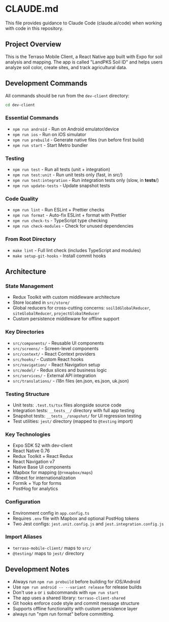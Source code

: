 # CLAUDE.md

This file provides guidance to Claude Code (claude.ai/code) when working with code in this repository.

## Project Overview

This is the Terraso Mobile Client, a React Native app built with Expo for soil analysis and mapping. The app is called "LandPKS Soil ID" and helps users analyze soil color, create sites, and track agricultural data.

## Development Commands

All commands should be run from the `dev-client` directory:

```bash
cd dev-client
```

### Essential Commands
- `npm run android` - Run on Android emulator/device
- `npm run ios` - Run on iOS simulator
- `npm run prebuild` - Generate native files (run before first build)
- `npm run start` - Start Metro bundler

### Testing
- `npm run test` - Run all tests (unit + integration)
- `npm run test:unit` - Run unit tests only (fast, in src/)
- `npm run test:integration` - Run integration tests only (slow, in __tests__/)
- `npm run update-tests` - Update snapshot tests

### Code Quality
- `npm run lint` - Run ESLint + Prettier checks
- `npm run format` - Auto-fix ESLint + format with Prettier
- `npm run check-ts` - TypeScript type checking
- `npm run check-modules` - Check for unused dependencies

### From Root Directory
- `make lint` - Full lint check (includes TypeScript and modules)
- `make setup-git-hooks` - Install commit hooks

## Architecture

### State Management
- Redux Toolkit with custom middleware architecture
- Store located in `src/store/`
- Global reducers for cross-cutting concerns: `soilIdGlobalReducer`, `siteGlobalReducer`, `projectGlobalReducer`
- Custom persistence middleware for offline support

### Key Directories
- `src/components/` - Reusable UI components
- `src/screens/` - Screen-level components
- `src/context/` - React Context providers
- `src/hooks/` - Custom React hooks
- `src/navigation/` - React Navigation setup
- `src/model/` - Redux slices and business logic
- `src/services/` - External API integration
- `src/translations/` - i18n files (en.json, es.json, uk.json)

### Testing Structure
- Unit tests: `.test.ts/tsx` files alongside source code
- Integration tests: `__tests__/` directory with full app testing
- Snapshot tests: `__tests__/snapshot/` for UI regression testing
- Test utilities: `jest/` directory (mapped to `@testing` import)

### Key Technologies
- Expo SDK 52 with dev-client
- React Native 0.76
- Redux Toolkit + React Redux
- React Navigation v7
- Native Base UI components
- Mapbox for mapping (`@rnmapbox/maps`)
- i18next for internationalization
- Formik + Yup for forms
- PostHog for analytics

### Configuration
- Environment config in `app.config.ts`
- Requires `.env` file with Mapbox and optional PostHog tokens
- Two Jest configs: `jest.unit.config.js` and `jest.integration.config.js`

### Import Aliases
- `terraso-mobile-client/` maps to `src/`
- `@testing/` maps to `jest/` directory

## Development Notes

- Always run `npm run prebuild` before building for iOS/Android
- Use `npm run android -- --variant release` for release builds
- Don't use `a` or `i` subcommands with `npm run start`
- The app uses a shared library: `terraso-client-shared`
- Git hooks enforce code style and commit message structure
- Supports offline functionality with custom persistence layer
- always run "npm run format" before committing.